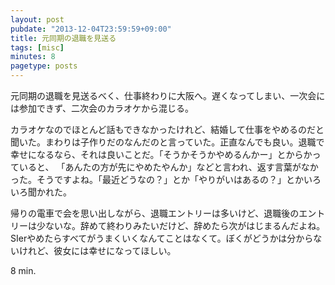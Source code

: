 ```yaml
---
layout: post
pubdate: "2013-12-04T23:59:59+09:00"
title: 元同期の退職を見送る
tags: [misc]
minutes: 8
pagetype: posts
---
```

元同期の退職を見送るべく、仕事終わりに大阪へ。遅くなってしまい、一次会には参加できず、二次会のカラオケから混じる。

カラオケなのでほとんど話もできなかったけれど、結婚して仕事をやめるのだと聞いた。まわりは子作りだのなんだのと言っていた。正直なんでも良い。退職で幸せになるなら、それは良いことだ。「そうかそうかやめるんかー」とからかっていると、 「あんたの方が先にやめたやんか」などと言われ、返す言葉がなかった。そうですよね。「最近どうなの？」とか「やりがいはあるの？」とかいろいろ聞かれた。

帰りの電車で会を思い出しながら、退職エントリーは多いけど、退職後のエントリーは少ないな。辞めて終わりみたいだけど、辞めたら次がはじまるんだよね。SIerやめたらすべてがうまくいくなんてことはなくて。ぼくがどうかは分からないけれど、彼女には幸せになってほしい。

8 min.
